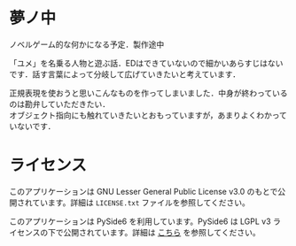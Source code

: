 # 夢ノ中

ノベルゲーム的な何かになる予定．製作途中

「ユメ」を名乗る人物と遊ぶ話．EDはできていないので細かいあらすじはないです．話す言葉によって分岐して広げていきたいと考えています．


正規表現を使おうと思いこんなものを作ってしまいました．中身が終わっているのは勘弁していただきたい．<br>オブジェクト指向にも触れていきたいとおもっていますが，あまりよくわかっていないです．



# ライセンス

このアプリケーションは GNU Lesser General Public License v3.0 のもとで公開されています。詳細は `LICENSE.txt` ファイルを参照してください。

このアプリケーションは PySide6 を利用しています。PySide6 は LGPL v3 ライセンスの下で公開されています。詳細は [こちら](https://www.qt.io/licensing/) を参照してください。